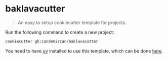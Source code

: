 # baklavacutter

> An easy to setup cookiecutter template for projects.

Run the following command to create a new project:
```bash
cookiecutter gh:candemircan/baklavacutter
```

You need to have [uv](https://docs.astral.sh/uv/) installed to use this template, which can be done [here](https://docs.astral.sh/uv/getting-started/installation/#installation-methods).